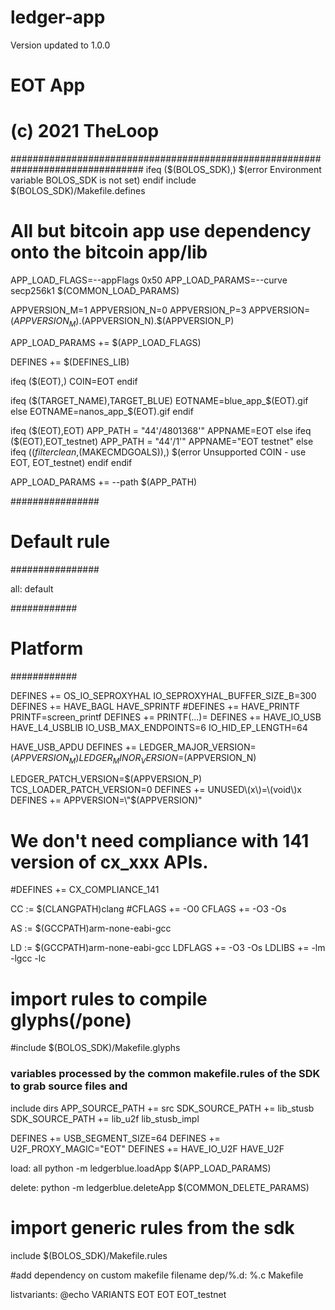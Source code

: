 # ledger-app
Version updated to 1.0.0
#    EOT App
#    (c) 2021 TheLoop
################################################################################
ifeq ($(BOLOS_SDK),)
$(error Environment variable BOLOS_SDK is not set)
endif
include $(BOLOS_SDK)/Makefile.defines


# All but bitcoin app use dependency onto the bitcoin app/lib
APP_LOAD_FLAGS=--appFlags 0x50
APP_LOAD_PARAMS=--curve secp256k1 $(COMMON_LOAD_PARAMS) 

APPVERSION_M=1
APPVERSION_N=0
APPVERSION_P=3
APPVERSION=$(APPVERSION_M).$(APPVERSION_N).$(APPVERSION_P)

APP_LOAD_PARAMS += $(APP_LOAD_FLAGS)

DEFINES += $(DEFINES_LIB)

ifeq ($(EOT),)
COIN=EOT
endif

ifeq ($(TARGET_NAME),TARGET_BLUE)
EOTNAME=blue_app_$(EOT).gif
else
EOTNAME=nanos_app_$(EOT).gif
endif


ifeq ($(EOT),EOT)
APP_PATH = "44'/4801368'"
APPNAME=EOT
else ifeq ($(EOT),EOT_testnet)
APP_PATH = "44'/1'"
APPNAME="EOT testnet"
else
ifeq ($(filter clean,$(MAKECMDGOALS)),)
$(error Unsupported COIN - use EOT, EOT_testnet)
endif
endif

APP_LOAD_PARAMS += --path $(APP_PATH)



################
# Default rule #
################

all: default

############
# Platform #
############

DEFINES   += OS_IO_SEPROXYHAL IO_SEPROXYHAL_BUFFER_SIZE_B=300
DEFINES   += HAVE_BAGL HAVE_SPRINTF
#DEFINES   += HAVE_PRINTF PRINTF=screen_printf
DEFINES   += PRINTF\(...\)=
DEFINES   += HAVE_IO_USB HAVE_L4_USBLIB IO_USB_MAX_ENDPOINTS=6 IO_HID_EP_LENGTH=64 

HAVE_USB_APDU
DEFINES   += LEDGER_MAJOR_VERSION=$(APPVERSION_M) LEDGER_MINOR_VERSION=$(APPVERSION_N) 

LEDGER_PATCH_VERSION=$(APPVERSION_P) TCS_LOADER_PATCH_VERSION=0
DEFINES   += UNUSED\(x\)=\(void\)x
DEFINES   += APPVERSION=\"$(APPVERSION)\"

# We don't need compliance with 141 version of cx_xxx APIs.
#DEFINES += CX_COMPLIANCE_141

CC       := $(CLANGPATH)clang 
#CFLAGS   += -O0
CFLAGS   += -O3 -Os

AS     := $(GCCPATH)arm-none-eabi-gcc

LD       := $(GCCPATH)arm-none-eabi-gcc
LDFLAGS  += -O3 -Os
LDLIBS   += -lm -lgcc -lc 

# import rules to compile glyphs(/pone)
#include $(BOLOS_SDK)/Makefile.glyphs

### variables processed by the common makefile.rules of the SDK to grab source files and 

include dirs
APP_SOURCE_PATH  += src
SDK_SOURCE_PATH  += lib_stusb
SDK_SOURCE_PATH  += lib_u2f lib_stusb_impl

DEFINES   += USB_SEGMENT_SIZE=64 
DEFINES   += U2F_PROXY_MAGIC=\"EOT\"
DEFINES   += HAVE_IO_U2F HAVE_U2F 

load: all
	python -m ledgerblue.loadApp $(APP_LOAD_PARAMS)

delete:
	python -m ledgerblue.deleteApp $(COMMON_DELETE_PARAMS)

# import generic rules from the sdk
include $(BOLOS_SDK)/Makefile.rules

#add dependency on custom makefile filename
dep/%.d: %.c Makefile

listvariants:
	@echo VARIANTS EOT EOT EOT_testnet
